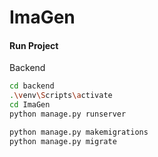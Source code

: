 # ImaGen


#### Run Project
Backend
```bash
cd backend
.\venv\Scripts\activate
cd ImaGen
python manage.py runserver

python manage.py makemigrations
python manage.py migrate
```
